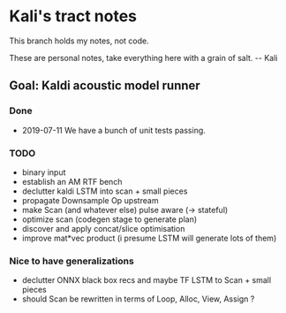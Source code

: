 # Kali's tract notes

This branch holds my notes, not code.

These are personal notes, take everything here with a grain of salt. -- Kali

## Goal: Kaldi acoustic model runner

### Done

* 2019-07-11 We have a bunch of unit tests passing.

### TODO

* binary input
* establish an AM RTF bench
* declutter kaldi LSTM into scan + small pieces
* propagate Downsample Op upstream
* make Scan (and whatever else) pulse aware (-> stateful)
* optimize scan (codegen stage to generate plan)
* discover and apply concat/slice optimisation
* improve mat*vec product (i presume LSTM will generate lots of them)

### Nice to have generalizations

* declutter ONNX black box recs and maybe TF LSTM to Scan + small pieces
* should Scan be rewritten in terms of Loop, Alloc, View, Assign ?
